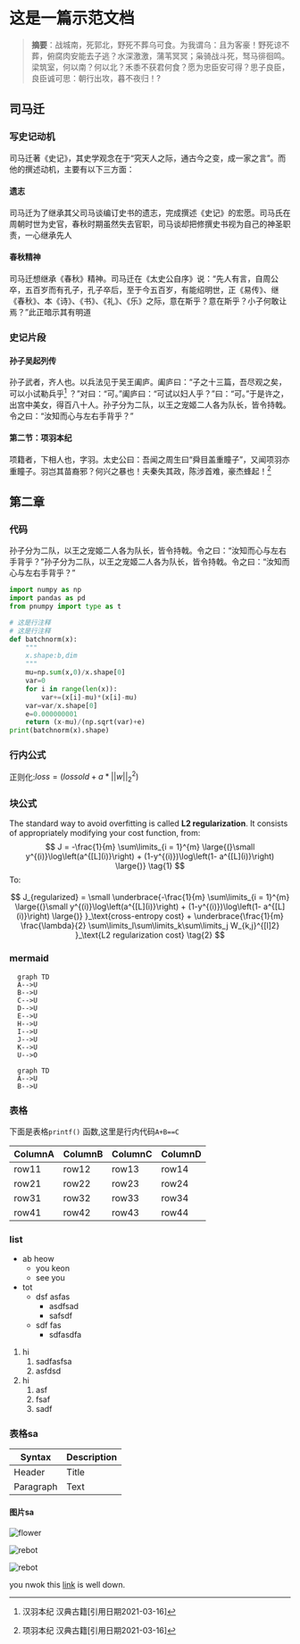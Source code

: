 # 这是一篇示范文档

> **摘要**：战城南，死郭北，野死不葬乌可食。为我谓乌：且为客豪！野死谅不葬，俯腐肉安能去子逃？水深激激，蒲苇冥冥；枭骑战斗死，驽马徘徊鸣。
梁筑室，何以南？何以北？禾黍不获君何食？愿为忠臣安可得？思子良臣，良臣诚可思：朝行出攻，暮不夜归！?

## 司马迁

### 写史记动机

司马迁著《史记》，其史学观念在于“究天人之际，通古今之变，成一家之言”。而他的撰述动机，主要有以下三方面：

#### 遗志

司马迁为了继承其父司马谈编订史书的遗志，完成撰述《史记》的宏愿。司马氏在周朝时世为史官，春秋时期虽然失去官职，司马谈却把修撰史书视为自己的神圣职责，一心继承先人

#### 春秋精神

司马迁想继承《春秋》精神。司马迁在《太史公自序》说：“先人有言，自周公卒，五百岁而有孔子，孔子卒后，至于今五百岁，有能绍明世，正《易传》、继《春秋》、本《诗》、《书》、《礼》、《乐》之际，意在斯乎？意在斯乎？小子何敢让焉？”此正暗示其有明道

### 史记片段

#### 孙子吴起列传

孙子武者，齐人也。以兵法见于吴王阖庐。阖庐曰：“子之十三篇，吾尽观之矣，可以小试勒兵乎[^1]  ？”对曰：“可。”阖庐曰：“可试以妇人乎？”曰：“可。”于是许之，出宫中美女，得百八十人。孙子分为二队，以王之宠姬二人各为队长，皆令持戟。令之曰：“汝知而心与左右手背乎？”

#### 第二节：项羽本纪

项籍者，下相人也，字羽。太史公曰：吾闻之周生曰“舜目盖重瞳子”，又闻项羽亦重瞳子。羽岂其苗裔邪？何兴之暴也！夫秦失其政，陈涉首难，豪杰蜂起！[^2]

## 第二章

### 代码

孙子分为二队，以王之宠姬二人各为队长，皆令持戟。令之曰：“汝知而心与左右手背乎？”孙子分为二队，以王之宠姬二人各为队长，皆令持戟。令之曰：“汝知而心与左右手背乎？”

```python
import numpy as np
import pandas as pd
from pnumpy import type as t

# 这是行注释
# 这是行注释
def batchnorm(x):                   
    """                            
    x.shape:b,dim
    """
    mu=np.sum(x,0)/x.shape[0]
    var=0
    for i in range(len(x)):
        var+=(x[i]-mu)*(x[i]-mu) 
    var=var/x.shape[0]
    e=0.000000001
    return (x-mu)/(np.sqrt(var)+e)
print(batchnorm(x).shape)
```

### 行内公式

正则化:$loss=(lossold+a*||w||^2_2)$

### 块公式

The standard way to avoid overfitting is called **L2 regularization**. It consists of appropriately modifying your cost function, from:
$$
J = -\frac{1}{m} \sum\limits_{i = 1}^{m} \large{(}\small  y^{(i)}\log\left(a^{[L](i)}\right) + (1-y^{(i)})\log\left(1- a^{[L](i)}\right) \large{)} \tag{1}
$$
To:

$$
J_{regularized} = \small \underbrace{-\frac{1}{m} \sum\limits_{i = 1}^{m} \large{(}\small y^{(i)}\log\left(a^{[L](i)}\right) + (1-y^{(i)})\log\left(1- a^{[L](i)}\right) \large{)} }_\text{cross-entropy cost} + \underbrace{\frac{1}{m} \frac{\lambda}{2} \sum\limits_l\sum\limits_k\sum\limits_j W_{k,j}^{[l]2} }_\text{L2 regularization cost} \tag{2}
$$

### mermaid

```mermaid
  graph TD
  A-->U
  B-->U
  C-->U
  D-->U
  E-->U
  H-->U
  I-->U
  J-->U
  K-->U
  U-->O
```

```mermaid
  graph TD
  A-->U
  B-->U
```

### 表格

下面是表格`printf()` 函数,这里是行内代码`A+B==C`

| ColumnA | ColumnB | ColumnC| ColumnD|
|-----------|-----------|-----------| ----|
| row11     | row12     | row13     | row14|
| row21     | row22     | row23     | row24|
| row31     | row32     | row33     | row34|
| row41     | row42     | row43     | row44|

### list

- ab heow
  - you keon
  - see you
- tot
  - dsf asfas
    - asdfsad
    - safsdf
  - sdf fas
    - sdfasdfa

1. hi
   1. sadfasfsa
   2. asfdsd
2. hi
   1. asf
   2. fsaf
   3. sadf

### 表格sa

| Syntax      | Description |
| ----------- | ----------- |
| Header      | Title       |
| Paragraph   | Text        |

#### 图片sa

![flower](assets/flower.jpg)

![rebot](rebot.jpeg)

![rebot](https://k.sinaimg.cn/n/news/1_img/upload/a1ad294a/385/w700h485/20221205/921c-85bdce2169890b6a19823873a2bc1498.jpg/w640slw.jpg)

you nwok this [link](http://example.com#fragment) is well down.


[^1]:汉羽本纪 汉典古籍[引用日期2021-03-16]
[^2]:项羽本纪 汉典古籍[引用日期2021-03-16]

